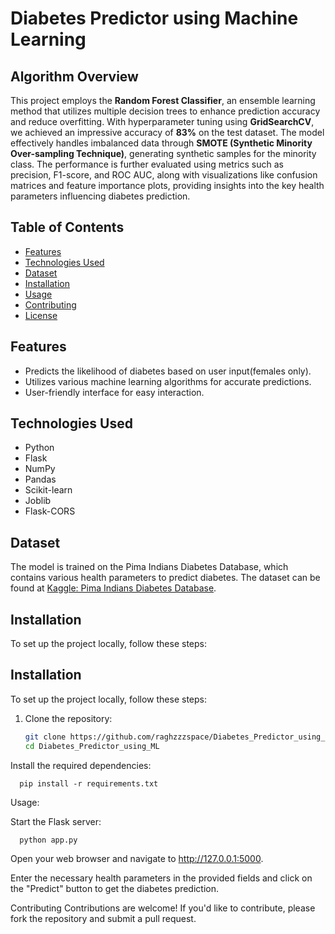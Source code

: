 # Diabetes Predictor using Machine Learning

## Algorithm Overview

This project employs the **Random Forest Classifier**, an ensemble learning method that utilizes multiple decision trees to enhance prediction accuracy and reduce overfitting. With hyperparameter tuning using **GridSearchCV**, we achieved an impressive accuracy of **83%** on the test dataset. The model effectively handles imbalanced data through **SMOTE (Synthetic Minority Over-sampling Technique)**, generating synthetic samples for the minority class. The performance is further evaluated using metrics such as precision, F1-score, and ROC AUC, along with visualizations like confusion matrices and feature importance plots, providing insights into the key health parameters influencing diabetes prediction.

## Table of Contents

- [Features](#features)
- [Technologies Used](#technologies-used)
- [Dataset](#dataset)
- [Installation](#installation)
- [Usage](#usage)
- [Contributing](#contributing)
- [License](#license)

## Features

- Predicts the likelihood of diabetes based on user input(females only).
- Utilizes various machine learning algorithms for accurate predictions.
- User-friendly interface for easy interaction.

## Technologies Used

- Python
- Flask
- NumPy
- Pandas
- Scikit-learn
- Joblib
- Flask-CORS

## Dataset

The model is trained on the Pima Indians Diabetes Database, which contains various health parameters to predict diabetes. The dataset can be found at [Kaggle: Pima Indians Diabetes Database](https://www.kaggle.com/datasets/uciml/pima-indians-diabetes-database).

## Installation

To set up the project locally, follow these steps:

## Installation

To set up the project locally, follow these steps:

1. Clone the repository:

   ```bash
   git clone https://github.com/raghzzzspace/Diabetes_Predictor_using_ML.git
   cd Diabetes_Predictor_using_ML
Install the required dependencies:

      pip install -r requirements.txt

Usage:

Start the Flask server:

      python app.py

Open your web browser and navigate to http://127.0.0.1:5000.

Enter the necessary health parameters in the provided fields and click on the "Predict" button to get the diabetes prediction.

Contributing
Contributions are welcome! If you'd like to contribute, please fork the repository and submit a pull request.
